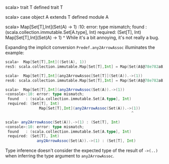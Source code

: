 scala> trait T
defined trait T

scala> case object A extends T
defined module A

scala> Map[Set[T],Int](Set(A) -> 1)
<console>:10: error: type mismatch;
 found   : (scala.collection.immutable.Set[A.type], Int)
 required: (Set[T], Int)
              Map[Set[T],Int](Set(A) -> 1)
                                     ^
While it's a bit annoying, it's not really a bug.

Expanding the implicit conversion `Predef.any2ArrowAssoc` illuminates the example:

```scala
scala>  Map[Set[T],Int]((Set(A), 1))
res5: scala.collection.immutable.Map[Set[T],Int] = Map(Set(A$@78e782a8) -> 1)

scala>  Map[Set[T],Int](any2ArrowAssoc[Set[T]](Set(A)).->(1))
res6: scala.collection.immutable.Map[Set[T],Int] = Map(Set(A$@78e782a8) -> 1)

scala>  Map[Set[T],Int](any2ArrowAssoc(Set(A)).->(1))
<console>:10: error: type mismatch;
 found   : (scala.collection.immutable.Set[A.type], Int)
 required: (Set[T], Int)
               Map[Set[T],Int](any2ArrowAssoc(Set(A)).->(1))
                                                        ^

scala> any2ArrowAssoc(Set(A)).->(1) : (Set[T], Int)
<console>:10: error: type mismatch;
 found   : (scala.collection.immutable.Set[A.type], Int)
 required: (Set[T], Int)
              any2ArrowAssoc(Set(A)).->(1) : (Set[T], Int)
```

Type inference doesn't consider the expected type of the result of `->(..)` when inferring the type argument to `any2ArrowAssoc`.
